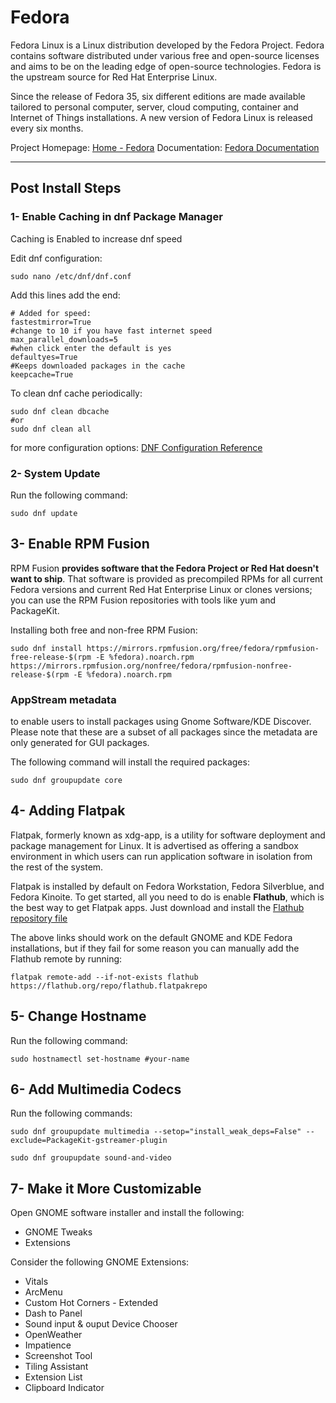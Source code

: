 # Fedora

Fedora Linux is a Linux distribution developed by the Fedora Project. Fedora contains software distributed under various free and open-source licenses and aims to be on the leading edge of open-source technologies. Fedora is the upstream source for Red Hat Enterprise Linux.

Since the release of Fedora 35, six different editions are made available tailored to personal computer, server, cloud computing, container and Internet of Things installations. A new version of Fedora Linux is released every six months.

Project Homepage: [Home - Fedora](https://getfedora.org/en/)
Documentation: [Fedora Documentation](https://docs.fedoraproject.org/en-US/docs/)

---
## Post Install Steps

### 1- Enable Caching in dnf Package Manager
Caching is Enabled to increase dnf speed

Edit dnf configuration:
```shell
sudo nano /etc/dnf/dnf.conf
```
Add this lines add the end:
```shell
# Added for speed:
fastestmirror=True
#change to 10 if you have fast internet speed
max_parallel_downloads=5
#when click enter the default is yes
defaultyes=True
#Keeps downloaded packages in the cache
keepcache=True
```
To clean dnf cache periodically:
```shell
sudo dnf clean dbcache
#or
sudo dnf clean all
```
for more configuration options: [DNF Configuration Reference](https://dnf.readthedocs.io/en/latest/conf_ref.html)

### 2- System Update

Run the following command:
```shell
sudo dnf update
```

## 3- Enable RPM Fusion

RPM Fusion **provides software that the Fedora Project or Red Hat doesn't want to ship**. That software is provided as precompiled RPMs for all current Fedora versions and current Red Hat Enterprise Linux or clones versions; you can use the RPM Fusion repositories with tools like yum and PackageKit.

Installing both free and non-free RPM Fusion:
```shell
sudo dnf install https://mirrors.rpmfusion.org/free/fedora/rpmfusion-free-release-$(rpm -E %fedora).noarch.rpm https://mirrors.rpmfusion.org/nonfree/fedora/rpmfusion-nonfree-release-$(rpm -E %fedora).noarch.rpm
```

### AppStream metadata
to enable users to install packages using Gnome Software/KDE Discover. Please note that these are a subset of all packages since the metadata are only generated for GUI packages.

The following command will install the required packages:
```shell
sudo dnf groupupdate core
```

## 4- Adding Flatpak

Flatpak, formerly known as xdg-app, is a utility for software deployment and package management for Linux. It is advertised as offering a sandbox environment in which users can run application software in isolation from the rest of the system.

Flatpak is installed by default on Fedora Workstation, Fedora Silverblue, and Fedora Kinoite. To get started, all you need to do is enable **Flathub**, which is the best way to get Flatpak apps. Just download and install the [Flathub repository file](https://flathub.org/repo/flathub.flatpakrepo)

The above links should work on the default GNOME and KDE Fedora installations, but if they fail for some reason you can manually add the Flathub remote by running:
```shell
flatpak remote-add --if-not-exists flathub https://flathub.org/repo/flathub.flatpakrepo
```

## 5- Change Hostname

Run the following command:
```shell
sudo hostnamectl set-hostname #your-name
```

## 6- Add Multimedia Codecs

Run the following commands:
```shell
sudo dnf groupupdate multimedia --setop="install_weak_deps=False" --exclude=PackageKit-gstreamer-plugin

sudo dnf groupupdate sound-and-video
```

## 7- Make it More  Customizable

Open GNOME software installer and install the following:
- GNOME Tweaks
- Extensions

Consider the following GNOME Extensions:
- Vitals
- ArcMenu
- Custom Hot Corners - Extended
- Dash to Panel
- Sound input & ouput Device Chooser
- OpenWeather
- Impatience
- Screenshot Tool
- Tiling Assistant
- Extension List
- Clipboard Indicator
